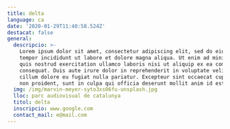 ```yaml
---
title: delta
language: ca
date: '2020-01-29T11:40:58.524Z'
destacat: false
general:
  descripcio: >-
    Lorem ipsum dolor sit amet, consectetur adipiscing elit, sed do eiusmod
    tempor incididunt ut labore et dolore magna aliqua. Ut enim ad minim veniam,
    quis nostrud exercitation ullamco laboris nisi ut aliquip ex ea commodo
    consequat. Duis aute irure dolor in reprehenderit in voluptate velit esse
    cillum dolore eu fugiat nulla pariatur. Excepteur sint occaecat cupidatat
    non proident, sunt in culpa qui officia deserunt mollit anim id est laborum.
  img: /img/marvin-meyer-syto3xs06fu-unsplash.jpg
  lloc: parc audiovisual de catalunya
  titol: delta
  inscripcio: www.google.com
  contact_mail: e@mail.com
---
```


